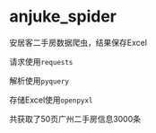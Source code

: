 # anjuke_spider
安居客二手房数据爬虫，结果保存Excel

请求使用`requests`

解析使用`pyquery`

存储Excel使用`openpyxl`

共获取了50页广州二手房信息3000条
